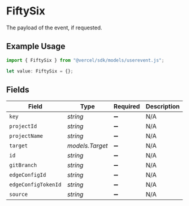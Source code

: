 # FiftySix

The payload of the event, if requested.

## Example Usage

```typescript
import { FiftySix } from "@vercel/sdk/models/userevent.js";

let value: FiftySix = {};
```

## Fields

| Field               | Type                | Required            | Description         |
| ------------------- | ------------------- | ------------------- | ------------------- |
| `key`               | *string*            | :heavy_minus_sign:  | N/A                 |
| `projectId`         | *string*            | :heavy_minus_sign:  | N/A                 |
| `projectName`       | *string*            | :heavy_minus_sign:  | N/A                 |
| `target`            | *models.Target*     | :heavy_minus_sign:  | N/A                 |
| `id`                | *string*            | :heavy_minus_sign:  | N/A                 |
| `gitBranch`         | *string*            | :heavy_minus_sign:  | N/A                 |
| `edgeConfigId`      | *string*            | :heavy_minus_sign:  | N/A                 |
| `edgeConfigTokenId` | *string*            | :heavy_minus_sign:  | N/A                 |
| `source`            | *string*            | :heavy_minus_sign:  | N/A                 |
